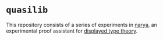 # `quasilib`

This repository consists of a series of experiments in [narya](https://github.com/mikeshulman/narya),
an experimental proof assistant for [displayed type theory](https://arxiv.org/abs/2311.18781).

